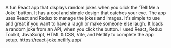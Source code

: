 A fun React app that displays random jokes when you click the 'Tell Me a Joke' button.
It has a cool and simple design that catches your eye.
The app uses React and Redux to manage the jokes and images. It's simple to use and great if you want to have a laugh or make someone else laugh.
It loads a random joke from an API, when you click the button.
I used React, Redux Toolkit, JavaScript, HTML & CSS, Vite, and Netlify to complete the app setup.
https://react-joke.netlify.app/